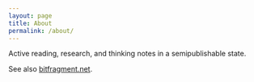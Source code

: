 ```yaml
---
layout: page
title: About
permalink: /about/
---
```


Active reading, research, and thinking notes in a semipublishable state.

See also [bitfragment.net](http://bitfragment.net).
